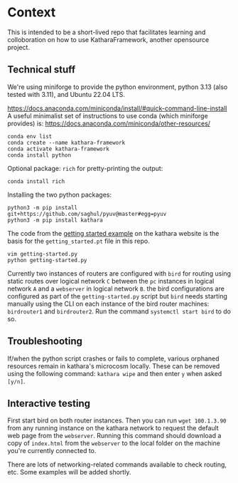 # Context
This is intended to be a short-lived repo that facilitates learning and 
colloboration on how to use KatharaFramework, another opensource project.

## Technical stuff
We're using miniforge to provide the python environment, python 3.13 (also tested with 3.11), and Ubuntu 22.04 LTS.

<https://docs.anaconda.com/miniconda/install/#quick-command-line-install>
A useful minimalist set of instructions to use conda (which miniforge provides) is: 
<https://docs.anaconda.com/miniconda/other-resources/>

```
conda env list
conda create --name kathara-framework
conda activate kathara-framework
conda install python
```

Optional package: `rich` for pretty-printing the output:
```
conda install rich
```

Installing the two python packages:
```
python3 -m pip install git+https://github.com/saghul/pyuv@master#egg=pyuv
python3 -m pip install kathara
```

The code from the [getting started example](https://github.com/KatharaFramework/Kathara-Labs/tree/main/tutorials/python-api/getting-started) on the kathara website is the basis for the `getting_started.pt` file in this repo.

```
vim getting-started.py
python getting-started.py
```

Currently two instances of routers are configured with `bird` for routing using static routes over logical network `C` between the `pc` instances in logical network `A` and a `webserver` in logical network `B`. the bird configurations are configured as part of the `getting-started.py` script but `bird` needs starting manually using the CLI on each instance of the bird router machines: `birdrouter1` and `birdrouter2`. Run the command `systemctl start bird` to do so. 

## Troubleshooting
If/when the python script crashes or fails to complete, various orphaned resources remain in kathara's microcosm locally. These can be removed using the following command: `kathara wipe` and then enter `y` when asked `[y/n]`.

## Interactive testing
First start bird on both router instances. Then you can run `wget 100.1.3.90` from any running instance on the kathara network to request the default web page from the `webserver`. Running this command should download a copy of `index.html` from the `webserver` to the local folder on the machine you're currently connected to.

There are lots of networking-related commands available to check routing, etc. Some examples will be added shortly.
